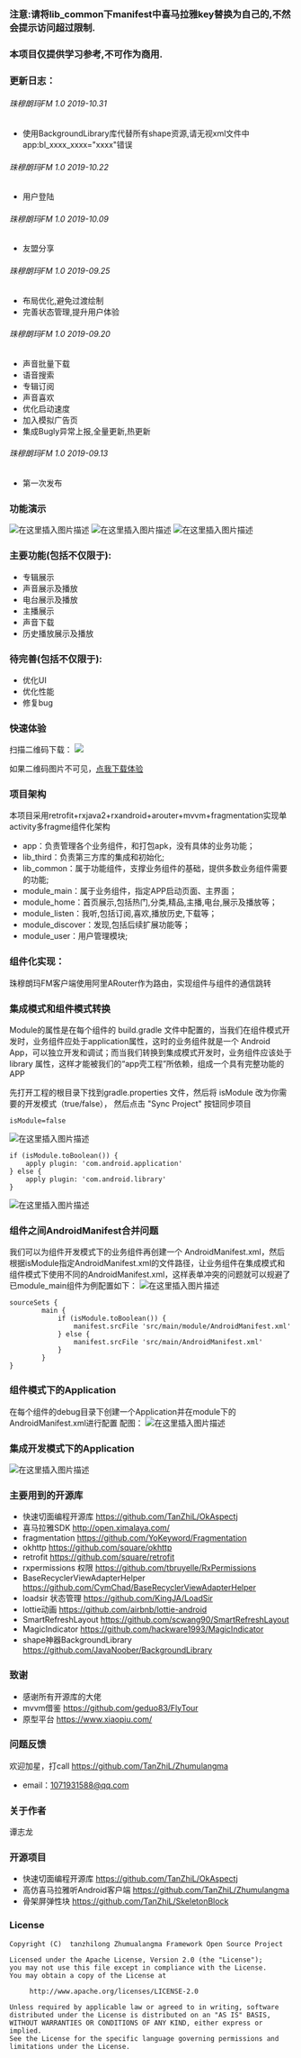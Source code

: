 ﻿### 注意:请将lib_common下manifest中喜马拉雅key替换为自己的,不然会提示访问超过限制.
### 本项目仅提供学习参考,不可作为商用.

### 更新日志：
###### 珠穆朗玛FM 1.0 2019-10.31
* 使用BackgroundLibrary库代替所有shape资源,请无视xml文件中app:bl_xxxx_xxxx="xxxx"错误
###### 珠穆朗玛FM 1.0 2019-10.22
* 用户登陆
###### 珠穆朗玛FM 1.0 2019-10.09
* 友盟分享
###### 珠穆朗玛FM 1.0 2019-09.25
* 布局优化,避免过渡绘制
* 完善状态管理,提升用户体验
###### 珠穆朗玛FM 1.0 2019-09.20
* 声音批量下载
* 语音搜索
* 专辑订阅
* 声音喜欢
* 优化启动速度
* 加入模拟广告页
* 集成Bugly异常上报,全量更新,热更新
###### 珠穆朗玛FM 1.0 2019-09.13
* 第一次发布

### 功能演示
![在这里插入图片描述](https://github.com/TanZhiL/Zhumulangma/blob/master/screenshot/1.png)
![在这里插入图片描述](https://github.com/TanZhiL/Zhumulangma/blob/master/screenshot/3.png)
![在这里插入图片描述](https://github.com/TanZhiL/Zhumulangma/blob/master/screenshot/7.png)
### 主要功能(包括不仅限于):
* 专辑展示
* 声音展示及播放
* 电台展示及播放
* 主播展示
* 声音下载
* 历史播放展示及播放
### 待完善(包括不仅限于):
* 优化UI
* 优化性能
* 修复bug

### 快速体验

扫描二维码下载：
![](screenshot/download.png)

如果二维码图片不可见，[点我下载体验](https://www.pgyer.com/o9hT)
### 项目架构
本项目采用retrofit+rxjava2+rxandroid+arouter+mvvm+fragmentation实现单activity多fragme组件化架构

* app：负责管理各个业务组件，和打包apk，没有具体的业务功能；
* lib_third：负责第三方库的集成和初始化;
* lib_common：属于功能组件，支撑业务组件的基础，提供多数业务组件需要的功能;
* module_main：属于业务组件，指定APP启动页面、主界面；
* module_home：首页展示,包括热门,分类,精品,主播,电台,展示及播放等；
* module_listen：我听,包括订阅,喜欢,播放历史,下载等；
* module_discover：发现,包括后续扩展功能等；
* module_user：用户管理模块;


### 组件化实现：

珠穆朗玛FM客户端使用阿里ARouter作为路由，实现组件与组件的通信跳转

### 集成模式和组件模式转换
Module的属性是在每个组件的 build.gradle 文件中配置的，当我们在组件模式开发时，业务组件应处于application属性，这时的业务组件就是一个 Android App，可以独立开发和调试；而当我们转换到集成模式开发时，业务组件应该处于 library 属性，这样才能被我们的“app壳工程”所依赖，组成一个具有完整功能的APP

先打开工程的根目录下找到gradle.properties 文件，然后将 isModule 改为你需要的开发模式（true/false）， 然后点击 "Sync Project" 按钮同步项目
```
isModule=false
```
![在这里插入图片描述](https://img-blog.csdnimg.cn/20190530142030271.png?x-oss-process=image/watermark,type_ZmFuZ3poZW5naGVpdGk,shadow_10,text_aHR0cHM6Ly9tZW54aW5kaWFvbG9uZy5ibG9nLmNzZG4ubmV0,size_16,color_FFFFFF,t_70)
```
if (isModule.toBoolean()) {
    apply plugin: 'com.android.application'
} else {
    apply plugin: 'com.android.library'
}
```
![在这里插入图片描述](https://img-blog.csdnimg.cn/20190530142043496.png?x-oss-process=image/watermark,type_ZmFuZ3poZW5naGVpdGk,shadow_10,text_aHR0cHM6Ly9tZW54aW5kaWFvbG9uZy5ibG9nLmNzZG4ubmV0,size_16,color_FFFFFF,t_70)
### 组件之间AndroidManifest合并问题
我们可以为组件开发模式下的业务组件再创建一个 AndroidManifest.xml，然后根据isModule指定AndroidManifest.xml的文件路径，让业务组件在集成模式和组件模式下使用不同的AndroidManifest.xml，这样表单冲突的问题就可以规避了
已module_main组件为例配置如下：
![在这里插入图片描述](https://img-blog.csdnimg.cn/20190530150350275.png?x-oss-process=image/watermark,type_ZmFuZ3poZW5naGVpdGk,shadow_10,text_aHR0cHM6Ly9tZW54aW5kaWFvbG9uZy5ibG9nLmNzZG4ubmV0,size_16,color_FFFFFF,t_70)
```
sourceSets {
        main {
            if (isModule.toBoolean()) {
                manifest.srcFile 'src/main/module/AndroidManifest.xml'
            } else {
                manifest.srcFile 'src/main/AndroidManifest.xml'
            }
        }
}
```
### 组件模式下的Application
在每个组件的debug目录下创建一个Application并在module下的AndroidManifest.xml进行配置
配图：
![在这里插入图片描述](https://img-blog.csdnimg.cn/20190530142154452.png?x-oss-process=image/watermark,type_ZmFuZ3poZW5naGVpdGk,shadow_10,text_aHR0cHM6Ly9tZW54aW5kaWFvbG9uZy5ibG9nLmNzZG4ubmV0,size_16,color_FFFFFF,t_70)
### 集成开发模式下的Application
![在这里插入图片描述](https://img-blog.csdnimg.cn/20190530150933283.png?x-oss-process=image/watermark,type_ZmFuZ3poZW5naGVpdGk,shadow_10,text_aHR0cHM6Ly9tZW54aW5kaWFvbG9uZy5ibG9nLmNzZG4ubmV0,size_16,color_FFFFFF,t_70)
### 主要用到的开源库
* 快速切面编程开源库 https://github.com/TanZhiL/OkAspectj
* 喜马拉雅SDK http://open.ximalaya.com/
* fragmentation https://github.com/YoKeyword/Fragmentation
* okhttp https://github.com/square/okhttp 
* retrofit https://github.com/square/retrofit
* rxpermissions 权限 https://github.com/tbruyelle/RxPermissions
* BaseRecyclerViewAdapterHelper https://github.com/CymChad/BaseRecyclerViewAdapterHelper
* loadsir 状态管理 https://github.com/KingJA/LoadSir
* lottie动画 https://github.com/airbnb/lottie-android
* SmartRefreshLayout https://github.com/scwang90/SmartRefreshLayout
* MagicIndicator https://github.com/hackware1993/MagicIndicator
* shape神器BackgroundLibrary https://github.com/JavaNoober/BackgroundLibrary
### 致谢
* 感谢所有开源库的大佬
* mvvm借鉴 https://github.com/geduo83/FlyTour 
* 原型平台 https://www.xiaopiu.com/
### 问题反馈
欢迎加星，打call https://github.com/TanZhiL/Zhumulangma
* email：1071931588@qq.com
### 关于作者
谭志龙
### 开源项目
* 快速切面编程开源库 https://github.com/TanZhiL/OkAspectj
* 高仿喜马拉雅听Android客户端 https://github.com/TanZhiL/Zhumulangma
* 骨架屏弹性块 https://github.com/TanZhiL/SkeletonBlock
### License
```
Copyright (C)  tanzhilong Zhumualangma Framework Open Source Project

Licensed under the Apache License, Version 2.0 (the "License");
you may not use this file except in compliance with the License.
You may obtain a copy of the License at

     http://www.apache.org/licenses/LICENSE-2.0

Unless required by applicable law or agreed to in writing, software
distributed under the License is distributed on an "AS IS" BASIS,
WITHOUT WARRANTIES OR CONDITIONS OF ANY KIND, either express or implied.
See the License for the specific language governing permissions and
limitations under the License.
```
